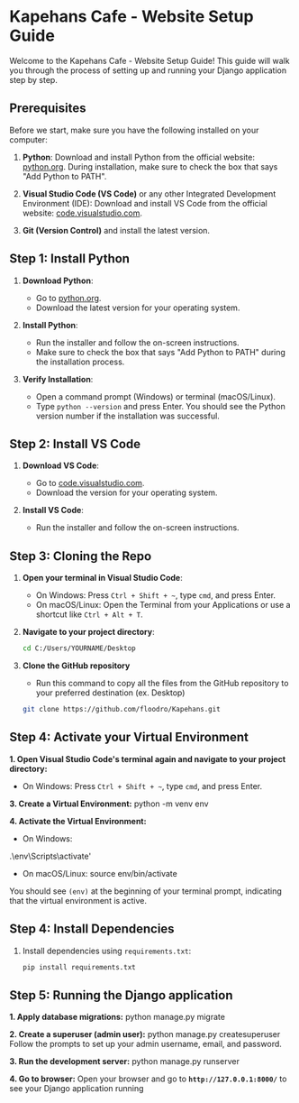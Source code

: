 # Kapehans Cafe - Website Setup Guide

Welcome to the Kapehans Cafe - Website Setup Guide! This guide will walk you through the process of setting up and running your Django application step by step.

## Prerequisites

Before we start, make sure you have the following installed on your computer:
1. **Python**: Download and install Python from the official website: [python.org](https://www.python.org/). During installation, make sure to check the box that says "Add Python to PATH".

2. **Visual Studio Code (VS Code)** or any other Integrated Development Environment (IDE): Download and install VS Code from the official website: [code.visualstudio.com](https://code.visualstudio.com/).

3. **Git (Version Control)** and install the latest version.

## Step 1: Install Python

1. **Download Python**:
   - Go to [python.org](https://www.python.org/downloads/).
   - Download the latest version for your operating system.

2. **Install Python**:
   - Run the installer and follow the on-screen instructions.
   - Make sure to check the box that says "Add Python to PATH" during the installation process.

3. **Verify Installation**:
   - Open a command prompt (Windows) or terminal (macOS/Linux).
   - Type `python --version` and press Enter. You should see the Python version number if the installation was successful.

## Step 2: Install VS Code

1. **Download VS Code**:
   - Go to [code.visualstudio.com](https://code.visualstudio.com/Download).
   - Download the version for your operating system.

2. **Install VS Code**:
   - Run the installer and follow the on-screen instructions.

## Step 3: Cloning the Repo
1. **Open your terminal in Visual Studio Code**:
   - On Windows: Press `Ctrl + Shift + ~`, type `cmd`, and press Enter.
   - On macOS/Linux: Open the Terminal from your Applications or use a shortcut like `Ctrl + Alt + T`.

2. **Navigate to your project directory**:
   ```sh
   cd C:/Users/YOURNAME/Desktop

3. **Clone the GitHub repository**
   - Run this command to copy all the files from the GitHub repository to your preferred destination (ex. Desktop) 
    ```sh
    git clone https://github.com/floodro/Kapehans.git

## Step 4: Activate your Virtual Environment


**1. Open Visual Studio Code's terminal again and navigate to your project directory:**
   - On Windows: Press `Ctrl + Shift + ~`, type `cmd`, and press Enter.

**3. Create a Virtual Environment:**
   python -m venv env

**4. Activate the Virtual Environment:**
   - On Windows:
   
   .\env\Scripts\activate'
   - On macOS/Linux:
     source env/bin/activate

   You should see `(env)` at the beginning of your terminal prompt, indicating that the virtual environment is active.


## Step 4: Install Dependencies

1. Install dependencies using `requirements.txt`:
   ```sh
   pip install requirements.txt

## Step 5: Running the Django application
**1. Apply database migrations:**
   python manage.py migrate

**2. Create a superuser (admin user):**
   python manage.py createsuperuser
   Follow the prompts to set up your admin username, email, and password.

**3. Run the development server:**
   python manage.py runserver

**4. Go to browser:**
   Open your browser and go to **`http://127.0.0.1:8000/`** to see your Django application running
   
